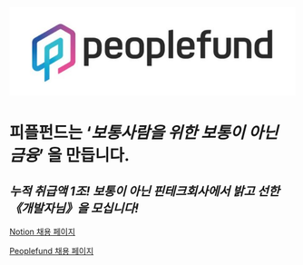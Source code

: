 
![PeopleFund](images/peoplefund_logo.jpeg)

# 피플펀드는 ‘*보통사람을 위한 보통이 아닌 금융*’ 을 만듭니다.

## *누적 취급액 1조! 보통이 아닌 핀테크회사에서 밝고 선한 《개발자님》을 모십니다!*

[Notion 채용 페이지](https://www.notion.so/1-ceb2d14567cd400384b8d6097a7d60cd)

[Peoplefund 채용 페이지](https://www.peoplefund.co.kr/recruit)
